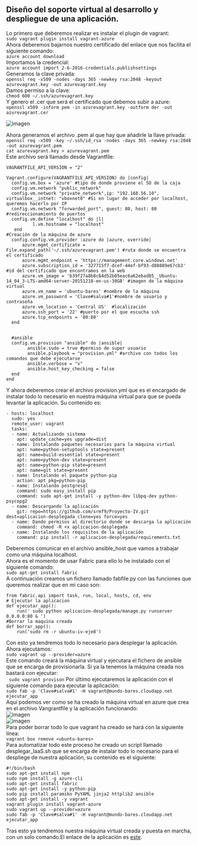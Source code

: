 ## Diseño del soporte virtual al desarrollo y despliegue de una aplicación.

Lo primero que deberemos realizar es instalar el plugin de vagrant:  
``sudo vagrant plugin install vagrant-azure``  
Ahora deberemos bajarnos nuestro certificado del enlace que nos facilita el siguiente comando:   
``azure account download``  
Importamos la credencial:    
``azure account import 2-6-2016-credentials.publishsettings ``  
Generamos la clave privada:  
``openssl req -x509 -nodes -days 365 -newkey rsa:2048 -keyout azurevagrant.key -out azurevagrant.key``  
Damos permiso a la clave:  
``chmod 600 ~/.ssh/azurevagrant.key``  
Y genero el .cer que será el certificado que debemos subir a azure:   
``openssl x509 -inform pem -in azurevagrant.key -outform der -out azurevagrant.cer``

![imagen](http://i1028.photobucket.com/albums/y349/Salva_Rueda/8_zpsn9fqzba8.png)    

Ahora generamos el archivo .pem al que hay que añadirle la llave privada:  
``openssl req -x509 -key ~/.ssh/id_rsa -nodes -days 365 -newkey rsa:2048 -out azurevagrant.pem``  
``cat azurevagrant.key > azurevagrant.pem``  
Este archivo será llamado desde Vagrantfile:  
```
VAGRANTFILE_API_VERSION = "2"

Vagrant.configure(VAGRANTFILE_API_VERSION) do |config|
  config.vm.box = 'azure' #tipo de donde proviene el SO de la caja
  config.vm.network "public_network"
  config.vm.network "private_network",ip: "192.168.56.10", virtualbox__intnet: "vboxnet0" #Si en lugar de acceder por localhost, queremos hacerlo por IP
  config.vm.network "forwarded_port", guest: 80, host: 80 #redireccionamiento de puertos 
  config.vm.define "localhost" do |l|
          l.vm.hostname = "localhost"
   end
#Creación de la máquina de azure
  config.config.vm.provider :azure do |azure, override|
      azure.mgmt_certificate = File.expand_path('~/.ssh/azurevagrant.pem') #ruta donde se encuentra el certificado
      azure.mgmt_endpoint = 'https://management.core.windows.net'
      azure.subscription_id = '327715f7-dcef-44ef-bf93-d88889e67cb3' #id del certificado que encontramos en la web
      azure.vm_image = 'b39f27a8b8c64d52b05eac6a62ebad85__Ubuntu-14_04_3-LTS-amd64-server-20151218-en-us-30GB' #imagen de la máquina virtual
      azure.vm_name = 'ubuntu-bares' #nombre de la máquina
      azure.vm_password = 'Clave#salva#1'#nombre de usuario y contraseña	
      azure.vm_location = 'Central US'  #localización
      azure.ssh_port = '22' #puerto por el que escucha ssh
      azure.tcp_endpoints = '80:80'
  end
  

  #ansible
  config.vm.provision "ansible" do |ansible|
        ansible.sudo = true #permiso de super usuario
        ansible.playbook = "provision.yml" #archivo con todos los comandos que debe ejecutarse
        ansible.verbose = "v"
        ansible.host_key_checking = false
  end
end
```
Y ahora  deberemos crear el archivo provision.yml que es el encargado de instalar todo lo necesario en nuestra máquina virtual para que se pueda levantar la aplicación. Su contenido es:  
```
- hosts: localhost
  sudo: yes
  remote_user: vagrant
  tasks:
  - name: Actualizando sistema
    apt: update_cache=yes upgrade=dist    
  - name: Instalando paquetes necesarios para la máquina virtual
    apt: name=python-setuptools state=present
    apt: name=build-essential state=present
    apt: name=python-dev state=present
    apt: name=python-pip state=present
    apt: name=git state=present
  - name: Instalando el paquete python-pip
    action: apt pkg=python-pip
  - name: Instalando postgresql
    command: sudo easy_install pip
    command: sudo apt-get install -y python-dev libpq-dev python-psycopg2  
  - name: Descargando la aplicación
    git: repo=https://github.com/srmf9/Proyecto-IV.git  dest=aplicacion-desplegada clone=yes force=yes
  - name: Dando permisos al directorio donde se descarga la aplicación
    command: chmod -R +x aplicacion-desplegada
  - name: Instalando los requisitos de la aplicación
    command: pip install -r aplicacion-desplegada/requirements.txt

```
Deberemos comunicar en el archivo ansible_host que vamos a trabajar como una máquina localhost.  
Ahora es el momento de usar Fabric para ello lo he instalado con el siguiente comando:  
``sudo apt-get install fabric``  
A continuación  creamos un fichero llamado fabfile.py con las funciones que queremos realizar que en mi caso son:  
```
from fabric.api import task, run, local, hosts, cd, env
# Ejecutar la aplicacion
def ejecutar_app():
	run(' sudo python aplicacion-desplegada/manage.py runserver 0.0.0.0:80 & ')
#Borrar la maquina creada
def borrar_app():
    run('sudo rm -r ubuntu-iv-eje8')
```
Con esto  ya tendremos todo lo necesario para desplegar la aplicación. Ahora ejecutamos:  
``sudo vagrant up --provider=azure``  
Este comando creará la máquina virtual y ejecutara el fichero de ansible que se encarga de provisionarla. Si ya la tenemos la máquina creada nos bastará con ejecutar:  
`` sudo vagrant provison`` 
Por último ejecutaremos la aplicación con el siguiente comando para ejecutar la aplicación:  
``sudo fab -p 'Clave#salva#1' -H vagrant@mundo-bares.cloudapp.net ejecutar_app``   
Aquí podemos ver como se ha creado la máquina virtual en azure que crea en el archivo Vangrantfile y la aplicación funcionando:  
![imagen](http://i1028.photobucket.com/albums/y349/Salva_Rueda/8_1_zpsgcz7zomy.png)  
![imagen](http://i1028.photobucket.com/albums/y349/Salva_Rueda/9_zpssb7l0duc.png)  
Para poder borrar todo lo que vagrant ha creado se hará con la siguiente línea:   
``vagrant box remove <ubuntu-bares>``  
Para automatizar todo este proceso he creado un script llamado desplegar_IaaS.sh que se encarga de instalar todo lo necesario para el despliege de nuestra aplicación, su contenido es el siguiente:  
```
#!/bin/bash
sudo apt-get install npm
sudo npm install -g azure-cli
sudo apt-get install fabric
sudo apt-get install -y python-pip
sudo pip install paramiko PyYAML jinja2 httplib2 ansible
sudo apt-get install -y vagrant
vagrant plugin install vagrant-azure
sudo vagrant up --provider=azure
sudo fab -p 'Clave#salva#1' -H vagrant@mundo-bares.cloudapp.net ejecutar_app 
```
Tras esto ya tendremos nuestra máquina virtual creada y puesta en marcha, con un solo comando.El enlace de la aplicación es [este](http://mundo-bares.cloudapp.net/).